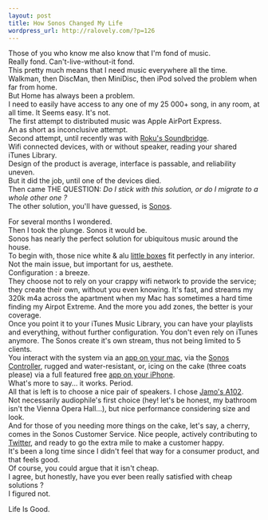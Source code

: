 ```yaml
--- 
layout: post
title: How Sonos Changed My Life
wordpress_url: http://ralovely.com/?p=126
---
```

Those of you who know me also know that I'm fond of music.  
Really fond. Can't-live-without-it fond.  
This pretty much means that I need music everywhere all the time.  
Walkman, then DiscMan, then MiniDisc, then iPod solved the problem when far from home.  
But Home has always been a problem.  
I need to easily have access to any one of my 25 000+ song, in any room, at all time. It Seems easy. It's not.  
The first attempt to distributed music was Apple AirPort Express.  
An as short as inconclusive attempt.  
Second attempt, until recently was with [Roku's Soundbridge](http://www.roku.com/products_soundbridgeradio.php).  
Wifi connected devices, with or without speaker, reading your shared iTunes Library.  
Design of the product is average, interface is passable, and reliability uneven.  
But it did the job, until one of the devices died.  
Then came THE QUESTION: _Do I stick with this solution, or do I migrate to a whole other one ?_  
The other solution, you'll have guessed, is [Sonos](http://www.sonos.com/).  

For several months I wondered.  
Then I took the plunge. Sonos it would be.  
Sonos has nearly the perfect solution for ubiquitous music around the house.  
To begin with, those nice white & alu [little boxes](http://www.sonos.com/whattobuy/ZP120/) fit perfectly in any interior.  
Not the main issue, but important for us, aesthete.  
Configuration : a breeze.  
They choose not to rely on your crappy wifi network to provide the service; they create their own, without you even knowing. It's fast, and streams my 320k m4a across the apartment when my Mac has sometimes a hard time finding my Airpot Extreme. And the more you add zones, the better is your coverage.  
Once you point it to your iTunes Music Library, you can have your playlists and everything, without further configuration. You don't even rely on iTunes anymore. The Sonos create it's own stream, thus not being limited to 5 clients.  
You interact with the system via an [app on your mac](http://www.sonos.com/whattobuy/controllers/desktopcontroller/), via the [Sonos Controller](http://www.sonos.com/whattobuy/controllers/CR100/), rugged and water-resistant, or, icing on the cake (three coats please) via a full featured free [app on your iPhone](http://www.sonos.com/whattobuy/controllers/iphone/).  
What's more to say... it works. Period.  
All that is left is to choose a nice pair of speakers. I chose [Jamo's A102](http://www.jamo.com/Default.aspx?ID=5898&M=Shop&PID=17137&ProductID=17639).  
Not necessarily audiophile's first choice (hey! let's be honest, my bathroom isn't the Vienna Opera Hall...), but nice performance considering size and look.  
And for those of you needing more things on the cake, let's say, a cherry, comes in the Sonos Customer Service. Nice people, actively contributing to [Twitter](http://twitter.com/Sonos), and ready to go the extra mile to make a customer happy.  
It's been a long time since I didn't feel that way for a consumer product, and that feels good.  
Of course, you could argue that it isn't cheap.  
I agree, but honestly, have you ever been really satisfied with cheap solutions ?  
I figured not.

Life Is Good.